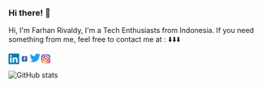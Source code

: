 ### Hi there! 👋

</p>  Hi, I'm Farhan Rivaldy, I'm a Tech Enthusiasts from Indonesia. 
If you need something from me, feel free to contact me at : 
⬇️⬇️⬇️
</p>

<a href="https://www.linkedin.com/in/farhanrivaldy">
<img align="left" alt="Farhan Rivaldy | LinkedIn" width="21px" src="https://raw.githubusercontent.com/HaradaKumiko/HaradaKumiko/main/assets/Linkedin.png" />
</a>

<a href="https://https://www.facebook.com/han.rivaldy.5">
  <img align="left" alt="Farhan Rivaldy | Facebook" width="21px" src="https://raw.githubusercontent.com/HaradaKumiko/HaradaKumiko/main/assets/facebook.png" />
</a>

<a href="https://twitter.com/farhanrivaldy_">
  <img align="left" alt="Farhan Rivaldy | Twitter" width="21px" src="https://raw.githubusercontent.com/HaradaKumiko/HaradaKumiko/main/assets/twitter.png" />
</a>

<a href="https://www.instagram.com/hann.desu.neee">
<img align="left" alt="Farhan Rivaldy | Instagram" width="21px" src="https://raw.githubusercontent.com/HaradaKumiko/HaradaKumiko/main/assets/instagram.png" />
</a>

<br> <br>
![GitHub stats](https://github-readme-stats.vercel.app/api?username=HaradaKumiko&count_private=true&show_icons=true&include_all_commits=true&theme=material-palenight)
